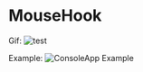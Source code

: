 # MouseHook

Gif:
![test](https://github.com/BK-Projects-Net/BK.Plugins/blob/master/Examples/MouseHook.ConsoleApp/MouseHook.ConsoleApp/Assets/MouseHookGif.gif)

Example:
![ConsoleApp Example](https://github.com/BK-Projects-Net/BK.Plugins/tree/master/Examples/MouseHook.ConsoleApp/MouseHook.ConsoleApp)
